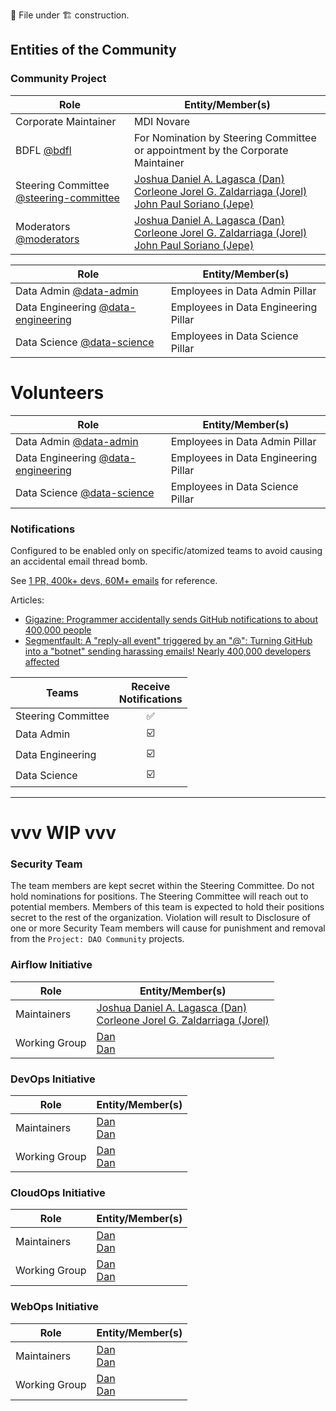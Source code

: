📄 File under 🏗 construction.

## Entities of the Community
### Community Project

| Role | Entity/Member(s) |
| ----------------------- | -------------------------------------- |
| Corporate Maintainer | MDI Novare |
| BDFL [@bdfl](https://github.com/orgs/DAO-Community/teams/bdfl) | For Nomination by Steering Committee or appointment by the Corporate Maintainer |
| Steering Committee [@steering-committee](https://github.com/orgs/DAO-Community/teams/steering-committee) | [Joshua Daniel A. Lagasca (Dan)](https://github.com/joshua-lagasca)<br>[Corleone Jorel G. Zaldarriaga (Jorel)](https://github.com/cjzaldarriaga)<br>[John Paul Soriano (Jepe)](https://github.com/jpsoriano) |
| Moderators [@moderators](https://github.com/orgs/DAO-Community/teams/moderators) | [Joshua Daniel A. Lagasca (Dan)](https://github.com/joshua-lagasca)<br>[Corleone Jorel G. Zaldarriaga (Jorel)](https://github.com/cjzaldarriaga)<br>[John Paul Soriano (Jepe)](https://github.com/jpsoriano) |

| Role | Entity/Member(s) |
| -- | -- |
| Data Admin [@data-admin](https://github.com/orgs/DAO-Community/teams/data-admin) | Employees in Data Admin Pillar |
| Data Engineering [@data-engineering](https://github.com/orgs/DAO-Community/teams/data-engineering) | Employees in Data Engineering Pillar |
| Data Science [@data-science](https://github.com/orgs/DAO-Community/teams/data-science) | Employees in Data Science Pillar |

# Volunteers

| Role | Entity/Member(s) |
| -- | -- |
| Data Admin [@data-admin](https://github.com/orgs/DAO-Community/teams/data-admin) | Employees in Data Admin Pillar |
| Data Engineering [@data-engineering](https://github.com/orgs/DAO-Community/teams/data-engineering) | Employees in Data Engineering Pillar |
| Data Science [@data-science](https://github.com/orgs/DAO-Community/teams/data-science) | Employees in Data Science Pillar |

### Notifications
Configured to be enabled only on specific/atomized teams to avoid causing an accidental email thread bomb.

See [1 PR, 400k+ devs, 60M+ emails](https://github.com/EpicGames/Signup/pull/24) for reference.

Articles:
* [Gigazine: Programmer accidentally sends GitHub notifications to about 400,000 people](https://gigazine.net/gsc_news/en/20220607-github-user-notification-400k-users/)
* [Segmentfault: A "reply-all event" triggered by an "@": Turning GitHub into a "botnet" sending harassing emails! Nearly 400,000 developers affected](https://segmentfault.com/a/1190000041959460/en)

| Teams | Receive<br>Notifications |
| -- | :--: |
| Steering Committee | ✅ |
| Data Admin | ☑️ |
| Data Engineering | ☑️ |
| Data Science | ☑️ |

---

# vvv WIP vvv

### Security Team
The team members are kept secret within the Steering Committee.
Do not hold nominations for positions.
The Steering Committee will reach out to potential members.
Members of this team is expected to hold their positions secret to the rest of the organization.
Violation will result to 
Disclosure of one or more Security Team members will cause for punishment and removal from the `Project: DAO Community` projects.


### Airflow Initiative

| Role                    | Entity/Member(s)                       |
| ----------------------- | -------------------------------------- |
| Maintainers             | [Joshua Daniel A. Lagasca (Dan)](https://github.com/joshua-lagasca)<br>[Corleone Jorel G. Zaldarriaga (Jorel)](https://github.com/cjzaldarriaga) |
| Working Group           | [Dan](https://github.com/joshua-lagasca)<br>[Dan](https://github.com/joshua-lagasca) |

### DevOps Initiative

| Role                    | Entity/Member(s)                       |
| ----------------------- | -------------------------------------- |
| Maintainers             | [Dan](https://github.com/joshua-lagasca)<br>[Dan](https://github.com/joshua-lagasca) |
| Working Group           | [Dan](https://github.com/joshua-lagasca)<br>[Dan](https://github.com/joshua-lagasca) |

### CloudOps Initiative

| Role                    | Entity/Member(s)                       |
| ----------------------- | -------------------------------------- |
| Maintainers             | [Dan](https://github.com/joshua-lagasca)<br>[Dan](https://github.com/joshua-lagasca) |
| Working Group           | [Dan](https://github.com/joshua-lagasca)<br>[Dan](https://github.com/joshua-lagasca) |

### WebOps Initiative

| Role                    | Entity/Member(s)                       |
| ----------------------- | -------------------------------------- |
| Maintainers             | [Dan](https://github.com/joshua-lagasca)<br>[Dan](https://github.com/joshua-lagasca) |
| Working Group           | [Dan](https://github.com/joshua-lagasca)<br>[Dan](https://github.com/joshua-lagasca) |

